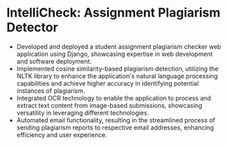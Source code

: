 # IntelliCheck: Assignment Plagiarism Detector
 
- Developed and deployed a student assignment plagiarism checker web application using Django, showcasing expertise in web development and software deployment.
- Implemented cosine similarity-based plagiarism detection, utilizing the NLTK library to enhance the application's natural language processing capabilities and achieve higher accuracy in identifying potential instances of plagiarism.
- Integrated OCR technology to enable the application to process and extract text content from image-based submissions, showcasing versatility in leveraging different technologies.
- Automated email functionality, resulting in the streamlined process of sending plagiarism reports to respective email addresses, enhancing efficiency and user experience.